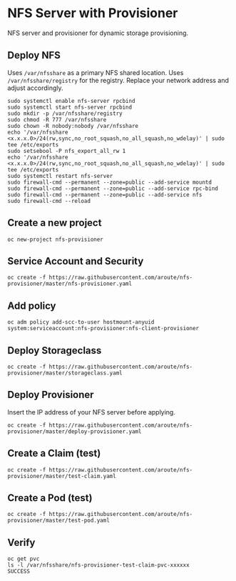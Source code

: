 # NFS Server with Provisioner
NFS server and provisioner for dynamic storage provisioning.

## Deploy NFS
Uses `/var/nfsshare` as a primary NFS shared location. Uses `/var/nfsshare/registry` for the registry. Replace your network address and adjust accordingly.
```
sudo systemctl enable nfs-server rpcbind
sudo systemctl start nfs-server rpcbind
sudo mkdir -p /var/nfsshare/registry
sudo chmod -R 777 /var/nfsshare
sudo chown -R nobody:nobody /var/nfsshare
echo '/var/nfsshare <x.x.x.0>/24(rw,sync,no_root_squash,no_all_squash,no_wdelay)' | sudo tee /etc/exports
sudo setsebool -P nfs_export_all_rw 1
echo '/var/nfsshare <x.x.x.0>/24(rw,sync,no_root_squash,no_all_squash,no_wdelay)' | sudo tee /etc/exports
sudo systemctl restart nfs-server
sudo firewall-cmd --permanent --zone=public --add-service mountd
sudo firewall-cmd --permanent --zone=public --add-service rpc-bind
sudo firewall-cmd --permanent --zone=public --add-service nfs
sudo firewall-cmd --reload
```

## Create a new project
```
oc new-project nfs-provisioner
```
## Service Account and Security
```
oc create -f https://raw.githubusercontent.com/aroute/nfs-provisioner/master/nfs-provisioner.yaml
```
## Add policy
```
oc adm policy add-scc-to-user hostmount-anyuid system:serviceaccount:nfs-provisioner:nfs-client-provisioner
```
## Deploy Storageclass
```
oc create -f https://raw.githubusercontent.com/aroute/nfs-provisioner/master/storageclass.yaml
```
## Deploy Provisioner
Insert the IP address of your NFS server before applying.
```
oc create -f https://raw.githubusercontent.com/aroute/nfs-provisioner/master/deploy-provisioner.yaml
```
## Create a Claim (test)
```
oc create -f https://raw.githubusercontent.com/aroute/nfs-provisioner/master/test-claim.yaml
```
## Create a Pod (test)
```
oc create -f https://raw.githubusercontent.com/aroute/nfs-provisioner/master/test-pod.yaml
```
## Verify
```
oc get pvc
ls -l /var/nfsshare/nfs-provisioner-test-claim-pvc-xxxxxx
SUCCESS
```
